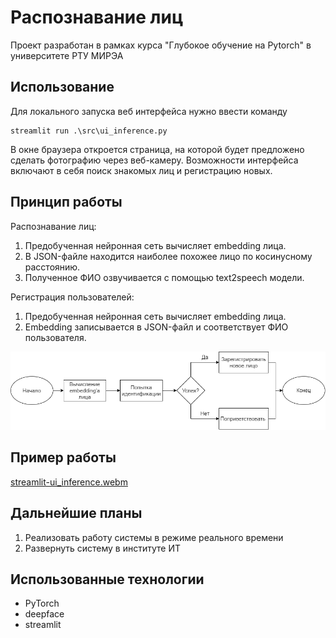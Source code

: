 # Распознавание лиц
Проект разработан в рамках курса "Глубокое обучение на Pytorch" в университете РТУ МИРЭА

## Использование
Для локального запуска веб интерфейса нужно ввести команду
```commandline
streamlit run .\src\ui_inference.py
```

В окне браузера откроется страница, на которой будет предложено сделать 
фотографию через веб-камеру. Возможности интерфейса включают в себя поиск
знакомых лиц и регистрацию новых.

## Принцип работы
Распознавание лиц:
1. Предобученная нейронная сеть вычисляет embedding лица.
2. В JSON-файле находится наиболее похожее лицо по косинусному расстоянию.
3. Полученное ФИО озвучивается с помощью text2speech модели.

Регистрация пользователей:
1. Предобученная нейронная сеть вычисляет embedding лица.
2. Embedding записывается в JSON-файл и соответствует ФИО пользователя.

![face-recognition-pipeline](assets/face-recognition-pipeline.drawio.png)

## Пример работы

[streamlit-ui_inference.webm](https://github.com/mirea-face-recognition/face-recognition/assets/41271647/c7481f1c-0cd9-4bef-a58f-197442d63f61)

## Дальнейшие планы
1. Реализовать работу системы в режиме реального времени
2. Развернуть систему в институте ИТ 

## Использованные технологии
- PyTorch
- deepface
- streamlit
